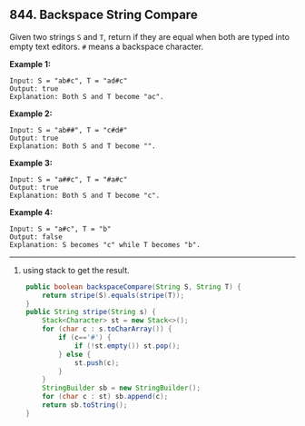 ## 844. Backspace String Compare

Given two strings `S` and `T`, return if they are equal when both are typed into empty text editors. `#` means a backspace character.

**Example 1:**

```
Input: S = "ab#c", T = "ad#c"
Output: true
Explanation: Both S and T become "ac".
```

**Example 2:**

```
Input: S = "ab##", T = "c#d#"
Output: true
Explanation: Both S and T become "".
```

**Example 3:**

```
Input: S = "a##c", T = "#a#c"
Output: true
Explanation: Both S and T become "c".
```

**Example 4:**

```
Input: S = "a#c", T = "b"
Output: false
Explanation: S becomes "c" while T becomes "b".
```

---

1. using stack to get the result.

```java
    public boolean backspaceCompare(String S, String T) {
        return stripe(S).equals(stripe(T));
    }
    public String stripe(String s) {
        Stack<Character> st = new Stack<>();
        for (char c : s.toCharArray()) {
            if (c=='#') {
                if (!st.empty()) st.pop();
            } else {
                st.push(c);
            }
        }
        StringBuilder sb = new StringBuilder();
        for (char c : st) sb.append(c);
        return sb.toString();
    }
```

